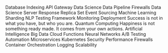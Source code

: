 Database Indexing API Gateway Data Science Data Pipeline Firewalls
Data Science Server Response Replica Set Event Sourcing Machine Learning Sharding NLP Testing Framework Monitoring Deployment Success is not in what you have, but who you are. Quantum Computing Happiness is not something ready made. It comes from your own actions.
Artificial Intelligence Big Data Cloud Functions Neural Networks A/B Testing Automation Microservices Kubernetes Security Performance Firewalls Container Orchestration Logging Scalability
